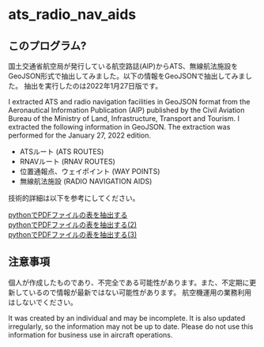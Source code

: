 # ats_radio_nav_aids

## このプログラム?
国土交通省航空局が発行している航空路誌(AIP)からATS、無線航法施設をGeoJSON形式で抽出してみました。以下の情報をGeoJSONで抽出してみました。
抽出を実行したのは2022年1月27日版です。

I extracted ATS and radio navigation facilities in GeoJSON format from the Aeronautical Information Publication (AIP) published by the Civil Aviation Bureau of the Ministry of Land, Infrastructure, Transport and Tourism. I extracted the following information in GeoJSON. The extraction was performed for the January 27, 2022 edition.

- ATSルート (ATS ROUTES)
- RNAVルート (RNAV ROUTES)
- 位置通報点、ウェイポイント (WAY POINTS)
- 無線航法施設 (RADIO NAVIGATION AIDS)

技術的詳細は以下を参考にしてください。

[pythonでPDFファイルの表を抽出する](https://tty6335.hatenablog.com/entry/2022/01/23/173058)  
[pythonでPDFファイルの表を抽出する(2)](https://tty6335.hatenablog.com/entry/2022/01/27/215835)  
[pythonでPDFファイルの表を抽出する(3)](https://tty6335.hatenablog.com/entry/2022/02/05/223000)  

## 注意事項
個人が作成したものであり、不完全である可能性があります。また、不定期に更新しているので情報が最新ではない可能性があります。
航空機運用の業務利用はしないでください。

It was created by an individual and may be incomplete. It is also updated irregularly, so the information may not be up to date.
Please do not use this information for business use in aircraft operations.
